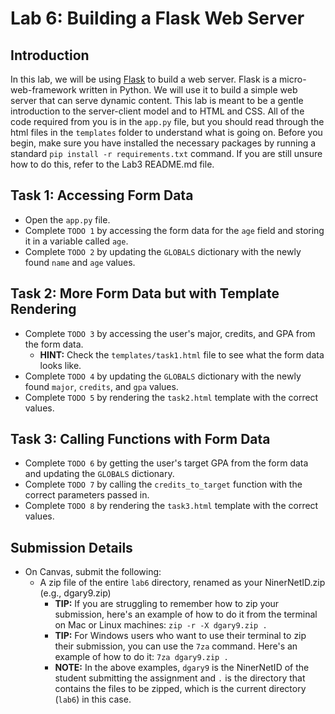 # Lab 6: Building a Flask Web Server

## Introduction

In this lab, we will be using [Flask](https://flask.palletsprojects.com/en/2.0.x/) to build a web server. Flask is a micro-web-framework written in Python. We will use it to build a simple web server that can serve dynamic content. This lab is meant to be a gentle introduction to the server-client model and to HTML and CSS. All of the code required from you is in the `app.py` file, but you should read through the html files in the `templates` folder to understand what is going on. Before you begin, make sure you have installed the necessary packages by running a standard `pip install -r requirements.txt` command. If you are still unsure how to do this, refer to the Lab3 README.md file.

## Task 1: Accessing Form Data

- Open the `app.py` file.
- Complete `TODO 1` by accessing the form data for the `age` field and storing it in a variable called `age`.
- Complete `TODO 2` by updating the `GLOBALS` dictionary with the newly found `name` and `age` values.

## Task 2: More Form Data but with Template Rendering

- Complete `TODO 3` by accessing the user's major, credits, and GPA from the form data.
  - **HINT:** Check the `templates/task1.html` file to see what the form data looks like.
- Complete `TODO 4` by updating the `GLOBALS` dictionary with the newly found `major`, `credits`, and `gpa` values.
- Complete `TODO 5` by rendering the `task2.html` template with the correct values.

## Task 3: Calling Functions with Form Data

- Complete `TODO 6` by getting the user's target GPA from the form data and updating the `GLOBALS` dictionary.
- Complete `TODO 7` by calling the `credits_to_target` function with the correct parameters passed in.
- Complete `TODO 8` by rendering the `task3.html` template with the correct values.

## Submission Details

- On Canvas, submit the following:
  - A zip file of the entire `lab6` directory, renamed as your NinerNetID.zip (e.g., dgary9.zip)
    - **TIP:** If you are struggling to remember how to zip your submission, here's an example of how to do it from the terminal on Mac or Linux machines: `zip -r -X dgary9.zip .`
    - **TIP:** For Windows users who want to use their terminal to zip their submission, you can use the `7za` command. Here's an example of how to do it: `7za dgary9.zip .`
    - **NOTE:** In the above examples, `dgary9` is the NinerNetID of the student submitting the assignment and `.` is the directory that contains the files to be zipped, which is the current directory (`lab6`) in this case.
